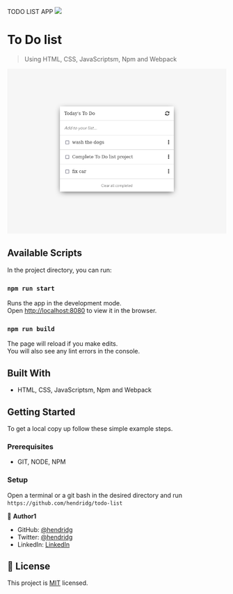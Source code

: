 TODO LIST APP
![](https://img.shields.io/badge/Microverse-blueviolet)

# To Do list

> Using HTML, CSS, JavaScriptsm, Npm and Webpack

![screenshot](./app_screenshot_1.png)

## Available Scripts

In the project directory, you can run:

### `npm run start`

Runs the app in the development mode.\
Open [http://localhost:8080](http://localhost:8080) to view it in the browser.

### `npm run build`

The page will reload if you make edits.\
You will also see any lint errors in the console.

## Built With

- HTML, CSS, JavaScriptsm, Npm and Webpack

## Getting Started

To get a local copy up follow these simple example steps.

### Prerequisites

- GIT, NODE, NPM

### Setup

Open a terminal or a git bash in the desired directory and run `https://github.com/hendridg/todo-list`

👤 **Author1**

- GitHub: [@hendridg](https://github.com/hendridg)
- Twitter: [@hendridg](https://twitter.com/hendridg)
- LinkedIn: [LinkedIn](https://linkedin.com/in/hendridg)

## 📝 License

This project is [MIT](./MIT.md) licensed.
